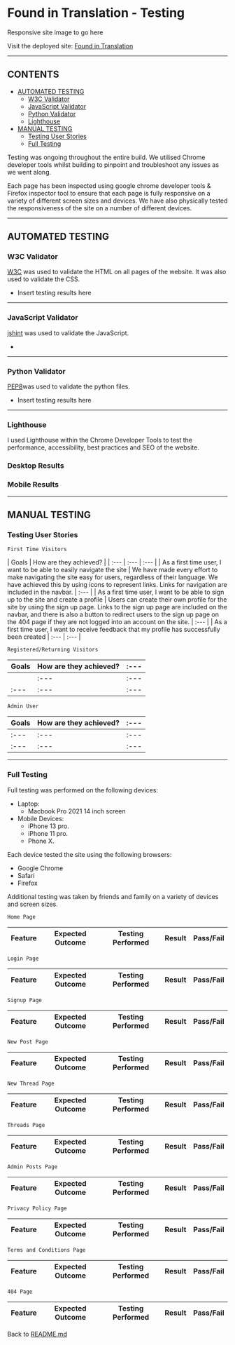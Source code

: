 # Found in Translation -  Testing

Responsive site image to go here  

Visit the deployed site: [Found in Translation](https://foundintranslationsodaci.herokuapp.com/)

- - -

## CONTENTS

* [AUTOMATED TESTING](#AUTOMATED-TESTING)
  * [W3C Validator](#W3C-Validator)
  * [JavaScript Validator](#JavaScript-Validator)
  * [Python Validator](#Python-Validator)
  * [Lighthouse](#Lighthouse)
* [MANUAL TESTING](#MANUAL-TESTING)
  * [Testing User Stories](#Testing-User-Stories)
  * [Full Testing](#Full-Testing)

Testing was ongoing throughout the entire build. We utilised Chrome developer tools whilst building to pinpoint and troubleshoot any issues as we went along.

Each page has been inspected using google chrome developer tools & Firefox inspector tool to ensure that each page is fully responsive on a variety of different screen sizes and devices. We have also physically tested the responsiveness of the site on a number of different devices.

- - -

## AUTOMATED TESTING

### W3C Validator

[W3C](https://validator.w3.org/) was used to validate the HTML on all pages of the website. It was also used to validate the CSS.

* Insert testing results here

- - -

### JavaScript Validator

[jshint](https://jshint.com/) was used to validate the JavaScript.

*  

- - -

### Python Validator

[PEP8](http://pep8online.com/)was used to validate the python files.

* Insert testing results here

- - -

### Lighthouse

I used Lighthouse within the Chrome Developer Tools to test the performance, accessibility, best practices and SEO of the website.

### Desktop Results

### Mobile Results

- - -

## MANUAL TESTING

### Testing User Stories

`First Time Visitors`

| Goals | How are they achieved? |
| :--- | :--- | :--- |
| As a first time user, I want to be able to easily navigate the site | We have made every effort to make navigating the site easy for users, regardless of their language. We have achieved this by using icons to represent links. Links for navigation are included in the navbar.  | :--- |
| As a first time user, I want to be able to sign up to the site and create a profile | Users can create their own profile for the site by using the sign up page. Links to the sign up page are included on the navbar, and there is also a button to redirect users to the sign up page on the 404 page if they are not logged into an account on the site. | :--- |
| As a first time user, I want to receive feedback that my profile has successfully been created | :--- | :--- |

`Registered/Returning Visitors`

|  Goals | How are they achieved? | :--- |
| :--- | :--- | :--- |
|  | :--- | :--- |
| :--- | :--- | :--- |

`Admin User`

| Goals | How are they achieved? | :--- |
| :--- | :--- | :--- |
| :--- | :--- | :--- |
| :--- | :--- | :--- |

- - -

### Full Testing

Full testing was performed on the following devices:

* Laptop:
  * Macbook Pro 2021 14 inch screen
* Mobile Devices:
  * iPhone 13 pro.
  * iPhone 11 pro.
  * Phone X.

Each device tested the site using the following browsers:

* Google Chrome
* Safari
* Firefox

Additional testing was taken by friends and family on a variety of devices and screen sizes.  

`Home Page`

Feature | Expected Outcome | Testing Performed | Result | Pass/Fail |
| --- | --- | --- | --- | --- |

`Login Page`

Feature | Expected Outcome | Testing Performed | Result | Pass/Fail |
| --- | --- | --- | --- | --- |

`Signup Page`

Feature | Expected Outcome | Testing Performed | Result | Pass/Fail |
| --- | --- | --- | --- | --- |

`New Post Page`

Feature | Expected Outcome | Testing Performed | Result | Pass/Fail |
| --- | --- | --- | --- | --- |

`New Thread Page`

Feature | Expected Outcome | Testing Performed | Result | Pass/Fail |
| --- | --- | --- | --- | --- |

`Threads Page`

Feature | Expected Outcome | Testing Performed | Result | Pass/Fail |
| --- | --- | --- | --- | --- |

`Admin Posts Page`

Feature | Expected Outcome | Testing Performed | Result | Pass/Fail |
| --- | --- | --- | --- | --- |

`Privacy Policy Page`

Feature | Expected Outcome | Testing Performed | Result | Pass/Fail |
| --- | --- | --- | --- | --- |

`Terms and Conditions Page`

Feature | Expected Outcome | Testing Performed | Result | Pass/Fail |
| --- | --- | --- | --- | --- |

`404 Page`

Feature | Expected Outcome | Testing Performed | Result | Pass/Fail |
| --- | --- | --- | --- | --- |


Back to [README.md](README.md)